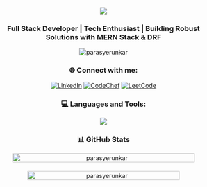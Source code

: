 <h1 align="center">
  <img src="https://readme-typing-svg.herokuapp.com/?lines=Hi+there!+👋;I'm+Paras+Yerunkar&center=true&size=30">
</h1>

<h3 align="center">Full Stack Developer | Tech Enthusiast | Building Robust Solutions with MERN Stack & DRF</h3>


<p align="center">
  <img src="https://github-readme-streak-stats.herokuapp.com/?user=ParasY1724&theme=dark" alt="parasyerunkar" />
</p>

<h3 align="center">🌐 Connect with me:</h3>
<p align="center">
  <a href="https://linkedin.com/in/parasyerunkar" target="_blank"><img src="https://img.shields.io/badge/LinkedIn-0077B5?style=for-the-badge&logo=linkedin&logoColor=white" alt="LinkedIn"/></a>
  <a href="https://www.codechef.com/users/parasyerunkar1" target="_blank"><img src="https://img.shields.io/badge/CodeChef-5B4638?style=for-the-badge&logo=codechef&logoColor=white" alt="CodeChef"/></a>
  <a href="https://www.leetcode.com/parasyerunkar174" target="_blank"><img src="https://img.shields.io/badge/LeetCode-FFA116?style=for-the-badge&logo=leetcode&logoColor=black" alt="LeetCode"/></a>
</p>

<h3 align="center">💻 Languages and Tools:</h3>
<p align="center">
  <img src="https://skillicons.dev/icons?i=cpp,django,docker,express,figma,flask,git,graphql,java,js,linux,mongodb,mysql,nodejs,postman,python,qt,react,sqlite,tailwind,ts&perline=7" />
</p>

<h3 align="center">📊 GitHub Stats</h3>
<div align="center" style="display: flex; flex-wrap: wrap; justify-content: center; gap: 20px;">
  <img src="https://github-readme-stats.vercel.app/api?username=ParasY1724&show_icons=true&locale=en&theme=dark" alt="parasyerunkar" style="width: 100%; max-width: 420px;" />
  <img src="https://github-readme-stats.vercel.app/api/top-langs?username=ParasY1724&show_icons=true&locale=en&layout=compact&theme=dark" alt="parasyerunkar" style="width: 100%; max-width: 350px;" />
</div>

